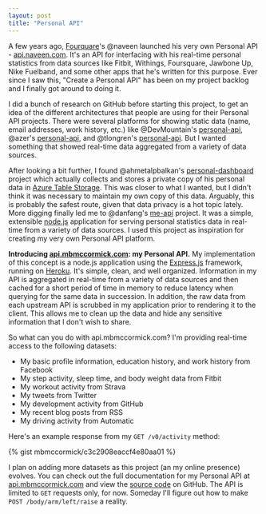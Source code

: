 ```yaml
---
layout: post
title: "Personal API"
---
```


A few years ago, [Fourquare](http://foursquare.com)'s @naveen launched his very own Personal API - [api.naveen.com](http://api.naveen.com). It's an API for interfacing with his real-time personal statistics from data sources like Fitbit, Withings, Foursquare, Jawbone Up, Nike Fuelband, and some other apps that he's written for this purpose. Ever since I saw this, "Create a Personal API" has been on my project backlog and I finally got around to doing it.

I did a bunch of research on GitHub before starting this project, to get an idea of the different architectures that people are using for their Personal API projects. There were several platforms for showing static data (name, email addresses, work history, etc.) like @DevMountain's [personal-api](http://github.com/DevMountain/personal-api), @azer's [personal-api](http://github.com/azer/personal-api), and @tlongren's [personal-api](http://github.com/tlongren/personal-api). But I wanted something that showed real-time data aggregated from a variety of data sources.

After looking a bit further, I found @ahmetalpbalkan's [personal-dashboard](http://github.com/ahmetalpbalkan/personal-dashboard) project which actually collects and stores a private copy of his personal data in [Azure Table Storage](http://azure.microsoft.com/en-us/documentation/services/storage/). This was closer to what I wanted, but I didn't think it was necessary to maintain my own copy of this data. Arguably, this is probably the safest route, given that data privacy is a hot topic lately. More digging finally led me to @danfang's [me-api](http://github.com/danfang/me-api) project. It was a simple, extensible [node.js](http://nodejs.org/) application for serving personal statistics data in real-time from a variety of data sources. I used this project as inspiration for creating my very own Personal API platform.

**Introducing [api.mbmccormick.com](http://api.mbmccormick.com): my Personal API.** My implementation of this concept is a node.js application using the [Express.js](http://expressjs.com/) framework, running on [Heroku](http://heroku.com). It's simple, clean, and well organized. Information in my API is aggregated in real-time from a variety of data sources and then cached for a short period of time in memory to reduce latency when querying for the same data in succession. In addition, the raw data from each upstream API is scrubbed in my application prior to rendering it to the client. This allows me to clean up the data and hide any sensitive information that I don't wish to share.

So what can you do with api.mbmccormick.com? I'm providing real-time access to the following datasets:

*  My basic profile information, education history, and work history from Facebook
*  My step activity, sleep time, and body weight data from Fitbit
*  My workout activity from Strava
*  My tweets from Twitter
*  My development activity from GitHub
*  My recent blog posts from RSS
*  My driving activity from Automatic

Here's an example response from my `GET /v0/activity` method:

{% gist mbmccormick/c3c2908eaccf4e80aa01 %}

I plan on adding more datasets as this project (an my online presence) evolves. You can check out the full documentation for my Personal API at [api.mbmccormick.com](http://api.mbmccormick.com) and view the [source code](http://github.com/mbmccormick/api) on GitHub. The API is limited to `GET` requests only, for now. Someday I'll figure out how to make `POST /body/arm/left/raise` a reality.
